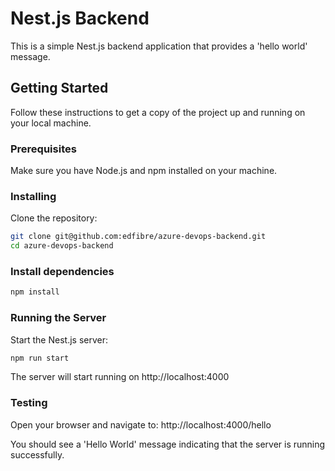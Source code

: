 # Nest.js Backend

This is a simple Nest.js backend application that provides a 'hello world' message.

## Getting Started

Follow these instructions to get a copy of the project up and running on your local machine.

### Prerequisites

Make sure you have Node.js and npm installed on your machine.

### Installing

Clone the repository:

```bash
git clone git@github.com:edfibre/azure-devops-backend.git
cd azure-devops-backend
```

### Install dependencies

```bash
npm install
```


### Running the Server

Start the Nest.js server:

```bash
npm run start
```

The server will start running on http://localhost:4000


### Testing
Open your browser and navigate to:
http://localhost:4000/hello

You should see a 'Hello World' message indicating that the server is running successfully.

